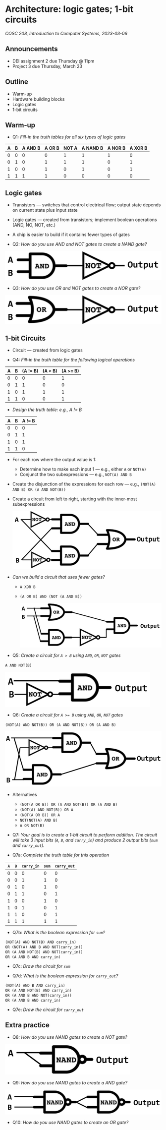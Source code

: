 # Architecture: logic gates; 1-bit circuits
_COSC 208, Introduction to Computer Systems, 2023-03-06_

## Announcements
* DEI assignment 2 due Thursday @ 11pm
* Project 3 due Thursday, March 23

## Outline
* Warm-up
* Hardware building blocks
* Logic gates
* 1-bit circuits

## Warm-up

* Q1: _Fill-in the truth tables for all six types of logic gates_

| A | B | A AND B | A OR B | NOT A | A NAND B | A NOR B | A XOR B |
| - | - | ------- | ------ | ----- | -------- | ------- | ------- |
| 0 | 0 |    0    |   0    |   1   |     1    |    1    |    0    | 
| 0 | 1 |    0    |   1    |   1   |     1    |    0    |    1    | 
| 1 | 0 |    0    |   1    |   0   |     1    |    0    |    1    | 
| 1 | 1 |    1    |   1    |   0   |     0    |    0    |    0    | 

## Logic gates

* Transistors — switches that control electrical flow; output state depends on current state plus input state
* Logic gates — created from transistors; implement boolean operations (AND, NO, NOT, etc.)
* A chip is easier to build if it contains fewer types of gates

* Q2: _How do you use AND and NOT gates to create a NAND gate?_

![](../images/circuits/gate_nand.png)

* Q3: _How do you use OR and NOT gates to create a NOR gate?_

![](../images/circuits/gate_nor.png)

## 1-bit Circuits

* Circuit — created from logic gates

* Q4: _Fill-in the truth table for the following logical operations_

| A | B | (A != B) | (A > B) | (A >= B) |
| - | - | -------- | ------- | -------- |
| 0 | 0 |    0     |    0    |    1     |
| 0 | 1 |    1     |    0    |    0     |
| 1 | 0 |    1     |    1    |    1     |
| 1 | 1 |    0     |    0    |    1     |

* _Design the truth table: e.g., A != B_

| A | B | A != B |
| - | - | ------ |
| 0 | 0 |   0    |
| 0 | 1 |   1    |
| 1 | 0 |   1    |
| 1 | 1 |   0    |

* For each row where the output value is 1:
    * Determine how to make each input 1 — e.g., either `A` or `NOT(A)`
    * Conjunct the two subexpressions — e.g., `NOT(A) AND B`
* Create the disjunction of the expressions for each row — e.g., `(NOT(A) AND B) OR (A AND NOT(B))`
* Create a circuit from left to right, starting with the inner-most subexpressions

    ![](../images/circuits/gate_xor5.png)

* _Can we build a circuit that uses fewer gates?_
    * `A XOR B`
    * `(A OR B) AND (NOT (A AND B))`

        ![](../images/circuits/gate_xor.png)


* Q5: _Create a circuit for `A > B` using `AND`, `OR`, `NOT` gates_

`A AND NOT(B)`

![](../images/circuits/a_gt_b.png)

* Q6: _Create a circuit for `A >= B` using `AND`, `OR`, `NOT` gates_

`(NOT(A) AND NOT(B)) OR (A AND NOT(B)) OR (A AND B)`

![](../images/circuits/a_ge_b.png)

* Alternatives
    * `(NOT(A OR B)) OR (A AND NOT(B)) OR (A AND B)`
    * `(NOT(A) AND NOT(B)) OR A`
    * `(NOT(A OR B)) OR A`
    * `NOT(NOT(A) AND B)`
    * `A OR NOT(B)`

* Q7: _Your goal is to create a 1-bit circuit to perform addition. The circuit will take 3 input bits (`A`, `B`, and `carry_in`) and produce 2 output bits (`sum` and `carry_out`)._

* Q7a: _Complete the truth table for this operation_

| `A` | `B` | `carry_in` | `sum` | `carry_out` |
|-----|-----|------------|-------|-------------|
|  0  |  0  |     0      |   0   |      0      |
|  0  |  0  |     1      |   1   |      0      |
|  0  |  1  |     0      |   1   |      0      |
|  0  |  1  |     1      |   0   |      1      |
|  1  |  0  |     0      |   1   |      0      |
|  1  |  0  |     1      |   0   |      1      |
|  1  |  1  |     0      |   0   |      1      |
|  1  |  1  |     1      |   1   |      1      |

* Q7b: _What is the boolean expression for `sum`?_

```
(NOT(A) AND NOT(B) AND carry_in)
OR (NOT(A) AND B AND NOT(carry_in))
OR (A AND NOT(B) AND NOT(carry_in))
OR (A AND B AND carry_in) 
```

* Q7c: _Draw the circuit for `sum`_

* Q7d: _What is the boolean expression for `carry_out`?_

```
(NOT(A) AND B AND carry_in)
OR (A AND NOT(B) AND carry_in)
OR (A AND B AND NOT(carry_in))
OR (A AND B AND carry_in)
```

* Q7e: _Draw the circuit for `carry_out`_

## Extra practice

* Q8: _How do you use NAND gates to create a NOT gate?_

![](../images/circuits/gate_not_from_nand.png)

* Q9: _How do you use NAND gates to create a AND gate?_

![](../images/circuits/gate_and_from_nand.png)

* Q10: _How do you use NAND gates to create an OR gate?_
